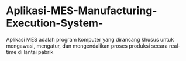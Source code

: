 # Aplikasi-MES-Manufacturing-Execution-System-
Aplikasi MES adalah program komputer yang dirancang khusus untuk mengawasi, mengatur, dan mengendalikan proses produksi secara real-time di lantai pabrik

